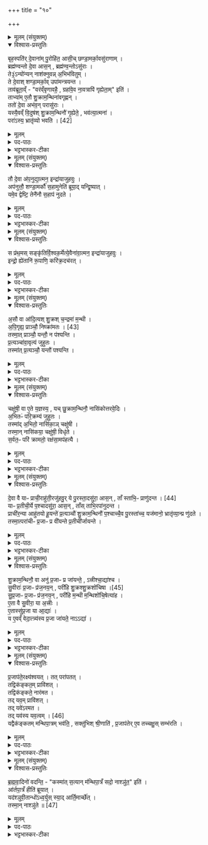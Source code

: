 +++
title = "१०"

+++


<details><summary>मूलम् (संयुक्तम्)</summary>

बृह॒स्पति॑र्दे॒वाना॑म्पु॒रोहि॑त॒ आसी॒च्छण्डा॒मर्का॒वसु॑राणा॒म्ब्रह्म॑ण्वन्तो दे॒वा आस॒न्ब्रह्म॑ण्व॒न्तोऽसु॑रा॒स्ते३॒॑ऽन्यो॑न्यन्नाश॑क्नुवन्न॒भिभ॑वितु॒न्ते दे॒वाश्शण्डा॒मर्का॒वुपा॑मन्त्रयन्त॒ ताव॑ब्रूता॒व्ँवर॑व्ँवृणावहै॒ ग्रहा॑वे॒व ना॒वत्रापि॑ गृह्येता॒मिति॒ ताभ्या॑मे॒तौ शु॒क्राम॒न्थिना॑वगृह्ण॒न्ततो॑ दे॒वा अभ॑व॒न्परासु॑रा॒ यस्यै॒वव्ँवि॒दुष॑श्शु॒क्राम॒न्थिनौ॑ गृ॒ह्येते॒ भव॑त्या॒त्मना॒ परा॑ [42]  
अ॒स्य॒ भ्रातृ॑व्यो भवति॒
</details>

<details open><summary>विश्वास-प्रस्तुतिः</summary>

बृह॒स्पति॑र् दे॒वाना॑म् पु॒रोहि॑त॒ आसी॒च् छण्डा॒मर्का॒वसु॑राणाम् ।  
ब्रह्म॑ण्वन्तो दे॒वा आस॒न् , ब्रह्म॑ण्व॒न्तोऽसु॑राः ।  
ते३॒॑ऽन्यो॑न्यन् नाश॑क्नुवन्न् अ॒भिभ॑वितुम् ।  
ते दे॒वाश् शण्डा॒मर्का॒व् उपा॑मन्त्रयन्त ।  
ताव॑ब्रूता॒व्ँ - "वर॑व्ँवृणावहै॒ , ग्रहा॑वे॒व ना॒वत्रापि॑ गृह्येता॒म्" इति॑ ।  
ताभ्या॑म् ए॒तौ शु॒क्राम॒न्थिना॑वगृह्णन् ।  
ततो॑ दे॒वा अभ॑व॒न् परासु॑राः ।  
यस्यै॒वव्ँ वि॒दुष॑श् शु॒क्राम॒न्थिनौ॑ गृ॒ह्येते॒ , भव॑त्या॒त्मना॑ ।  
परा॑ऽस्य॒ भ्रातृ॑व्यो भवति । [42]  
</details>

<details><summary>मूलम्</summary>

बृह॒स्पति॑र् दे॒वाना॑म् पु॒रोहि॑त॒ आसी॒च् छण्डा॒मर्का॒वसु॑राणाम् ।  
ब्रह्म॑ण्वन्तो दे॒वा आस॒न् , ब्रह्म॑ण्व॒न्तोऽसु॑राः ।  
ते३॒॑ऽन्यो॑न्यन् नाश॑क्नुवन्न् अ॒भिभ॑वितुम् ।  
ते दे॒वाश् शण्डा॒मर्का॒व् उपा॑मन्त्रयन्त ।  
ताव॑ब्रूता॒व्ँ - "वर॑व्ँवृणावहै॒ , ग्रहा॑वे॒व ना॒वत्रापि॑ गृह्येता॒म्" इति॑ ।  
ताभ्या॑म् ए॒तौ शु॒क्राम॒न्थिना॑वगृह्णन् ।  
ततो॑ दे॒वा अभ॑व॒न् परासु॑राः ।  
यस्यै॒वव्ँ वि॒दुष॑श् शु॒क्राम॒न्थिनौ॑ गृ॒ह्येते॒ , भव॑त्या॒त्मना॑ ।  
परा॑ऽस्य॒ भ्रातृ॑व्यो भवति । [42]  
</details>

<details><summary>पद-पाठः</summary>

बृह॒स्पतिः॑ । दे॒वाना॑म् । पु॒रोहि॑त॒ इति॑ पु॒रः-हि॒तः॒ । आसी॑त् ।  
शण्डा॒मर्का॒विति॒ शण्डा॑-मर्कौ॑ । असु॑राणाम् ।   
ब्रह्म॑ण्वन्त॒ इति॒ ब्रह्मण्ण्॑-व॒न्तः॒ । दे॒वाः । आस॑न् । ब्रह्म॑ण्वन्त॒ इति॒ ब्रह्मण्ण्॑-व॒न्तः॒ । असु॑राः ।
ते । अ॒न्यः । अ॒न्यम् । न । अ॒श॒क्नु॒व॒न् । अ॒भिभ॑वितु॒मित्य॒भि-भ॒वि॒तु॒म् ।   
ते । दे॒वाः । शण्डा॒मर्का॒विति॒ शण्डा॑-मर्कौ॑ । उपेति॑ । अ॒म॒न्त्र॒य॒न्त॒ ।   
तौ । अ॒ब्रू॒ता॒म् ।   
वर॑म् । वृ॒णा॒व॒है॒ । ग्रहौ॑ । ए॒व । नौ॒ । अत्र॑ । अपीति॑ । गृ॒ह्ये॒ता॒म् । इति॑ ।   
ताभ्या॑म् । ए॒तौ । शु॒क्राम॒न्थिना॒विति॑ शु॒क्रा-म॒न्थिनौ॑ । अ॒गृ॒ह्ण॒न् ।   
ततः॑ । दे॒वाः । अभ॑वन् । परेति॑ । असु॑राः ।   
यस्य॑ । ए॒वम् । वि॒दुषः॑ । शु॒क्राम॒न्थिना॒विति॑ शु॒क्रा-म॒न्थिनौ॑ । गृ॒ह्येते॒ इति॑ । भव॑ति । आ॒त्मना॑ ।   

परेति॑ । [42] अ॒स्य॒ । भ्रातृ॑व्यः । भ॒व॒ति॒ ।  
</details>

<details><summary>भट्टभास्कर-टीका</summary>

1बृहस्पतिरित्यादि ॥ पुरोहितमहिम्ना उभयेऽपि देवा असुराश्च ब्रह्मण्वन्तः ब्रह्मवर्चसवन्तः मन्त्रवन्तो वा अभवत् । ततोन्योन्यमभिभवितुं नाशक्नुवन् । उपामन्त्रणं रहस्युपच्छन्दनं उपजापः चित्तभेदनम् । तावित्यादि । गतम् । ताभ्यां शुक्रामन्थिनौ ग्रहौ अगृह्णन् । गतमन्यत् ॥
</details>

<details><summary>मूलम् (संयुक्तम्)</summary>

तौ दे॒वा अ॑प॒नुद्या॒त्मन॒ इन्द्रा॑याजुहवु॒रप॑नुत्तौ॒ शण्डा॒मर्कौ॑ स॒हामुनेति॑ ब्रूया॒द्यन्द्वि॒ष्याद्यमे॒व द्वेष्टि॒ तेनै॑नौ स॒हाप॑ नुदते॒
</details>

<details open><summary>विश्वास-प्रस्तुतिः</summary>

तौ दे॒वा अ॑प॒नुद्या॒त्मन॒ इन्द्रा॑याजुहवुः ।  
अप॑नुत्तौ॒ शण्डा॒मर्कौ॑ स॒हामुनेति॑ ब्रूया॒द् यन्द्वि॒ष्यात् ।  
यमे॒व द्वेष्टि॒ तेनै॑नौ स॒हाप॑ नुदते ।  
</details>

<details><summary>मूलम्</summary>

तौ दे॒वा अ॑प॒नुद्या॒त्मन॒ इन्द्रा॑याजुहवुः ।  
अप॑नुत्तौ॒ शण्डा॒मर्कौ॑ स॒हामुनेति॑ ब्रूया॒द् यन्द्वि॒ष्यात् ।  
यमे॒व द्वेष्टि॒ तेनै॑नौ स॒हाप॑ नुदते ।  
</details>

<details><summary>पद-पाठः</summary>

तौ । दे॒वाः । अ॒प॒नुद्येत्य॑प-नुद्य॑ । आ॒त्मने॑ । इन्द्रा॑य । अ॒जु॒ह॒वुः॒ ।
अप॑नुत्ता॒वित्यप॑-नु॒त्तौ॒ । शण्डा॒मर्का॒विति॒ शण्डा॑-मर्कौ॑ । स॒ह । अ॒मुना॑ । इति॑ । ब्रू॒या॒त् । यम् । द्वि॒ष्यात् ।   
यम् । ए॒व । द्वेष्टि॑ । तेन॑ । ए॒नौ॒ । स॒ह । अपेति॑ । नु॒द॒ते॒ ।   
</details>

<details><summary>भट्टभास्कर-टीका</summary>

2तौ देवा इत्यादि ॥ ग्रहग्रहणमात्रेण तौ तोषयित्वा असुरांश्च ताभ्यां जित्वा होमकाले तावपनुद्य त्यक्त्वा आत्मने सर्वात्मभूतायेन्द्राय तौ ग्रहौ देवा अजुहवुः । यं द्विष्यादित्यादि । यं द्विष्यात् तं द्वेष्यं 'अपनुत्तौ शण्डामर्कौ सहामुना' इत्यत्रामुनेतिपदस्थाने गृहीतनामानं निर्दिशेदित्यर्थः । एवं कृते किं कृतं भवतीत्याह - यमेवेत्यादि । तेन द्वेष्येण सहैव एनौ शण्डामर्कौ अपनुदते ॥
</details>

<details><summary>मूलम् (संयुक्तम्)</summary>

स प्र॑थ॒मस्सङ्कृ॑तिर्वि॒श्वक॒र्मेत्ये॒वैना॑वा॒त्मन॒ इन्द्रा॑याजुहवु॒रिन्द्रो॒ ह्ये॑तानि॑ रू॒पाणि॒ करि॑क्र॒दच॑रद्
</details>

<details open><summary>विश्वास-प्रस्तुतिः</summary>

स प्र॑थ॒मस् सङ्कृ॑तिर्वि॒श्वक॒र्मेत्ये॒वैना॑वा॒त्मन॒ इन्द्रा॑याजुहवुः ।  
इन्द्रो॒ ह्ये॑तानि॑ रू॒पाणि॒ करि॑क्र॒दच॑रत् ।  
</details>

<details><summary>मूलम्</summary>

स प्र॑थ॒मस् सङ्कृ॑तिर्वि॒श्वक॒र्मेत्ये॒वैना॑वा॒त्मन॒ इन्द्रा॑याजुहवुः ।  
इन्द्रो॒ ह्ये॑तानि॑ रू॒पाणि॒ करि॑क्र॒दच॑रत् ।  
</details>

<details><summary>पद-पाठः</summary>

सः । प्र॒थ॒मः । सङ्कृ॑ति॒रिति॒ सम्-कृ॒तिः॒ । वि॒श्वक॒र्मेति॑ वि॒श्व-क॒र्मा॒ । इति॑ । ए॒व । ए॒नौ॒ । आ॒त्मने॑ । इन्द्रा॑य । अ॒जु॒ह॒वुः॒ ।   
इन्द्रः॑ । हि । ए॒तानि॑ । रू॒पाणि॑ । करि॑क्रत् । अच॑रत् ।   
</details>

<details><summary>भट्टभास्कर-टीका</summary>

3स प्रथम इत्यादि ॥ अनेन मन्त्रेण हूयमानत्वादेवैतौ ग्रहौ इन्द्रायात्मने भवितुमर्हतः । तत एव देवा अपीन्द्रायैवैतावजुहवुः । कोस्य मन्त्रस्य विशेष इति चेत् एतन्मन्त्रप्रतिपाद्यानि विश्वकर्मत्वादीनि रूपाणि करिक्रत् अत्यर्थं कुर्वन् इन्द्रो ह्यचरत् अवातिष्ठत् । 'दाधर्ति' इत्यादौ निपात्यते ॥
</details>

<details><summary>मूलम् (संयुक्तम्)</summary>

अ॒सौ वा आ॑दि॒त्यश्शु॒क्रश्च॒न्द्रमा॑ म॒न्थ्य॑पि॒गृह्य॒ प्राञ्चौ॒ निः [43]  
क्रा॒म॒त॒स्तस्मा॒त्प्राञ्चौ॒ यन्तौ॒ न प॑श्यन्ति प्र॒त्यञ्चा॑वा॒वृत्य॑ जुहुत॒स्तस्मा॑त्प्र॒त्यञ्चौ॒ यन्तौ॑ पश्यन्ति॒
</details>

<details open><summary>विश्वास-प्रस्तुतिः</summary>

अ॒सौ वा आ॑दि॒त्यश् शु॒क्रश् च॒न्द्रमा॑ म॒न्थी ।  
अ॒पि॒गृह्य॒ प्राञ्चौ॒ निष्क्रा॑मतः । [43]  
तस्मा॒त् प्राञ्चौ॒ यन्तौ॒ न प॑श्यन्ति ।  
प्र॒त्यञ्चा॑वा॒वृत्य॑ जुहुतः ।  
तस्मा॑त् प्र॒त्यञ्चौ॒ यन्तौ॑ पश्यन्ति ।   
</details>

<details><summary>मूलम्</summary>

अ॒सौ वा आ॑दि॒त्यश् शु॒क्रश् च॒न्द्रमा॑ म॒न्थी ।  
अ॒पि॒गृह्य॒ प्राञ्चौ॒ निष्क्रा॑मतः । [43]  
तस्मा॒त् प्राञ्चौ॒ यन्तौ॒ न प॑श्यन्ति ।  
प्र॒त्यञ्चा॑वा॒वृत्य॑ जुहुतः ।  
तस्मा॑त् प्र॒त्यञ्चौ॒ यन्तौ॑ पश्यन्ति ।   
</details>


<details><summary>पद-पाठः</summary>

अ॒सौ । वै । आ॒दि॒त्यः । शु॒क्रः । च॒न्द्रमाः॑ । म॒न्थी ।   
अ॒पि॒गृह्येत्य॑पि-गृह्य॑ । प्राञ्चौ॑ । निरिति॑ । [43]  क्रा॒म॒तः॒ ।   
तस्मा॑त् । प्राञ्चौ॑ । यन्तौ॑ । न । प॒श्य॒न्ति॒ ।
प्र॒त्यञ्चौ॑ । आ॒वृत्येत्या॑-वृत्य॑ । जु॒हु॒तः॒ ।   
तस्मा॑त् । प्र॒त्यञ्चौ॑ । यन्तौ॑ । प॒श्य॒न्ति॒ ।   
</details>

<details><summary>भट्टभास्कर-टीका</summary>

4असौ वा इत्यादि ॥ अपिगृह्यापिधाय ग्रहौ प्राञ्चौ अध्वर्यु निष्क्रामतः । तस्मात्प्राश्चौ यन्तौ प्राङ्मुखौ गच्छन्तौ अस्तं गत्वा उत्तरगोळवर्तिनौ यावदुदयं प्राचीनगमनौ सूर्याचन्द्रमसौ केचिदपि न पश्यन्ति । अथ प्रत्यञ्चौ प्रत्यङ्मुखावावृत्य व्यावृत्तौ भूत्वा जुहुतः होमेन ग्रहौ दर्शयतः । तस्मात्प्रत्यञ्चौ प्रतीचीं यन्तौ उदेत्य दक्षिणगोळवर्तिनौ यावदस्तमयं प्रतीचीनगमनौ तौ पश्यन्ति ॥
</details>

<details><summary>मूलम् (संयुक्तम्)</summary>

चक्षु॑षी॒ वा ए॒ते य॒ज्ञस्य॒ यच्छु॒क्राम॒न्थिनौ॒ नासि॑कोत्तरवे॒दिर॒भितᳶ॑ परि॒क्रम्य॑ जुहुत॒स्तस्मा॑द॒भितो॒ नासि॑का॒ञ्चक्षु॑षी॒ तस्मा॒न्नासि॑कया॒ चक्षु॑षी॒ विधृ॑ते स॒र्वत॒ᳶ परि॑ क्रामतो॒ रक्ष॑सा॒मप॑हत्यै
</details>

<details open><summary>विश्वास-प्रस्तुतिः</summary>

चक्षु॑षी॒ वा ए॒ते य॒ज्ञस्य॒ , यच् छु॒क्राम॒न्थिनौ॒ नासि॑कोत्तरवे॒दिः ।  
अ॒भितᳶ॑ परि॒क्रम्य॑ जुहुतः ।  
तस्मा॑द् अ॒भितो॒ नासि॑का॒ञ् चक्षु॑षी ।  
तस्मा॒न् नासि॑कया॒ चक्षु॑षी॒ विधृ॑ते ।  
स॒र्वत॒ᳶ परि॑ क्रामतो॒ रक्ष॑सा॒मप॑हत्यै ।  
</details>

<details><summary>मूलम्</summary>

चक्षु॑षी॒ वा ए॒ते य॒ज्ञस्य॒ , यच् छु॒क्राम॒न्थिनौ॒ नासि॑कोत्तरवे॒दिः ।  
अ॒भितᳶ॑ परि॒क्रम्य॑ जुहुतः ।  
तस्मा॑द् अ॒भितो॒ नासि॑का॒ञ् चक्षु॑षी ।  
तस्मा॒न् नासि॑कया॒ चक्षु॑षी॒ विधृ॑ते ।  
स॒र्वत॒ᳶ परि॑ क्रामतो॒ रक्ष॑सा॒मप॑हत्यै ।  
</details>

<details><summary>पद-पाठः</summary>

चक्षु॑षी॒ इति॑ । वै । ए॒ते इति॑ । य॒ज्ञस्य॑ । यत् । शु॒क्राम॒न्थिना॒विति॑ शु॒क्रा-म॒न्थिनौ॑ । नासि॑का । उ॒त्त॒र॒वे॒दिरित्यु॑त्तर-वे॒दिः ।   
अ॒भितः॑ । प॒रि॒क्रम्येति॑ परि-क्रम्य॑ । जु॒हु॒तः॒ ।   
तस्मा॑त् । अ॒भितः॑ । नासि॑काम् । चक्षु॑षी॒ इति॑ ।   
तस्मा॑त् । नासि॑कया । चक्षु॑षी॒ इति॑ । विधृ॑ते॒ इति॒ वि-धृ॒ते॒ ।   
स॒र्वतः॑ । परीति॑ । क्रा॒म॒तः॒ । रक्ष॑साम् । अप॑हत्या॒ इत्यप॑-ह॒त्यै॒ ।  
</details>

<details><summary>भट्टभास्कर-टीका</summary>

5चक्षुषी वा इत्यादि ॥ अभितः उभयतः परिक्रम्य परितो गत्वा जुहुतः । तस्मात् नासिकामभितश्चक्षुषी उभयतः स्थिते । 'अभितः परितः' इति द्वितीया । तस्मादेव हेतोर्नासिकया उत्तरवेदिस्थानीयया चक्षुषी शुक्रामन्थिस्थानीये विधृते । अथ सर्वतः परिक्रमणं रक्षसामपहत्यै भवति ॥
</details>

<details><summary>मूलम् (संयुक्तम्)</summary>

दे॒वा वै याᳶ प्राची॒राहु॑ती॒रजु॑हवु॒र्ये पु॒रस्ता॒दसु॑रा॒ आस॒न्ताँ स्ताभि॒ᳶ प्र [44]  
अ॒नु॒द॒न्त॒ याᳶ प्र॒तीची॒र्ये प॒श्चादसु॑रा॒ आस॒न्ताँस्ताभि॒रपा॑नुदन्त॒ प्राची॑र॒न्या आहु॑तयो हू॒यन्ते॑ प्र॒त्यञ्चौ॑  शु॒क्राम॒न्थिनौ॑ प॒श्चाच्चै॒व पु॒रस्ता॑च्च॒ यज॑मानो॒ भ्रातृ॑व्या॒न्प्र णु॑दते ।  
तस्मा॒त्परा॑चीᳶ प्र॒जाᳶ प्र वी॑यन्ते प्र॒तीची॑र्जायन्ते ।  
</details>

<details open><summary>विश्वास-प्रस्तुतिः</summary>

दे॒वा वै याᳶ प्राची॒राहु॑ती॒रजु॑हवु॒र् ये पु॒रस्ता॒दसु॑रा॒ आस॒न् , ताँ स्ताभि॒ᳶ प्राणु॑दन्त । [44]  
याᳶ प्र॒तीची॒र्ये प॒श्चादसु॑रा॒ आस॒न् , ताँस् ताभि॒रपा॑नुदन्त ।  
प्राची॑र॒न्या आहु॑तयो हू॒यन्ते॑ प्र॒त्यञ्चौ॑ शु॒क्राम॒न्थिनौ॑ प॒श्चाच्चै॒व पु॒रस्ता॑च्च॒ यज॑मानो॒ भ्रातृ॑व्या॒न्प्र णु॑दते ।  
तस्मा॒त्परा॑चीᳶ प्र॒जाᳶ प्र वी॑यन्ते प्र॒तीची॑र्जायन्ते ।  

</details>

<details><summary>मूलम्</summary>

दे॒वा वै याᳶ प्राची॒राहु॑ती॒रजु॑हवु॒र् ये पु॒रस्ता॒दसु॑रा॒ आस॒न् , ताँ स्ताभि॒ᳶ प्राणु॑दन्त । [44]  
याᳶ प्र॒तीची॒र्ये प॒श्चादसु॑रा॒ आस॒न् , ताँस् ताभि॒रपा॑नुदन्त ।  
प्राची॑र॒न्या आहु॑तयो हू॒यन्ते॑ प्र॒त्यञ्चौ॑ शु॒क्राम॒न्थिनौ॑ 

प॒श्चाच्चै॒व पु॒रस्ता॑च्च॒ यज॑मानो॒ भ्रातृ॑व्या॒न्प्र णु॑दते ।  

तस्मा॒त्परा॑चीᳶ प्र॒जाᳶ प्र वी॑यन्ते प्र॒तीची॑र्जायन्ते ।   
</details>


<details><summary>पद-पाठः</summary>

 
दे॒वाः । वै । याः । प्राचीः॑ । आहु॑ती॒रित्या-हु॒तीः॒ । अजु॑हवुः । ये । पु॒रस्ता॑त् । असु॑राः । आस॑न् । 
तान् । ताभिः॑ । प्रेति॑ । [44]  अ॒नु॒द॒न्त॒ ।   
याः । प्र॒तीचीः॑ । ये । प॒श्चात् । असु॑राः । आस॑न् । तान् । ताभिः॑ । अपेति॑ । अ॒नु॒द॒न्त॒ ।
प्राचीः॑ । अ॒न्याः । आहु॑तय॒ इत्या-हु॒त॒यः॒ । हू॒यन्ते॑ । प्र॒त्यञ्चौ॑ । शु॒क्राम॒न्थिना॒विति॑ शु॒क्रा-म॒न्थिनौ॑ ।   

प॒श्चात् । च॒ । ए॒व । पु॒रस्ता॑त् । च॒ । यज॑मानः । भ्रातृ॑व्यान् । प्रेति॑ । नु॒द॒ते॒ ।   
तस्मा॑त् । परा॑चीः । प्र॒जा इति॑ प्र-जाः । प्रेति॑ । वी॒य॒न्ते॒ । प्र॒तीचीः॑ । जा॒य॒न्ते॒ ।   
</details>


<details><summary>भट्टभास्कर-टीका</summary>

6देवा वा इत्यादि ॥ प्राच्यः प्राङ्मुखेन होतव्याः । अग्रतो नोदः प्रणोदः । प्रत्यङ्मुखेन होतव्याः प्रतीच्यः । पृष्ठतो नोदोपनोदः । अन्यौ शुक्रामन्थिनौ प्रत्यञ्चौ हूयेते । तस्मादुभयदिगन्वयात् उभयत्र स्थितः भ्रातृव्यापनोदः । तस्मादित्यादि । सेक्तुः प्राङ्मुखो रेतस्सेकः ततः प्रतीचीनं निर्गच्छति ॥
</details>

<details><summary>मूलम् (संयुक्तम्)</summary>

शु॒क्राम॒न्थिनौ॒ वा अनु॑ प्र॒जाᳶ प्र जा॑यन्ते॒ऽत्त्रीश्चा॒द्या॑श्च सु॒वीराः॑ प्र॒जाᳶ प्र॑ज॒नय॒न्परी॑हि शु॒क्रश्शु॒क्रशो॑चिषा [45]  
सु॒प्र॒जाᳶ प्र॒जाᳶ प्र॑ज॒नय॒न्परी॑हि म॒न्थी म॒न्थिशो॑चि॒षेत्या॑है॒ता वै सु॒वीरा॒ या अ॒त्त्रीरे॒तास्सु॑प्र॒जा या आ॒द्या॑ य ए॒वव्ँ वेदा॒त्त्र्य॑स्य प्र॒जा जा॑यते॒ नाद्या॑
</details>

<details open><summary>विश्वास-प्रस्तुतिः</summary>


शु॒क्राम॒न्थिनौ॒ वा अनु॑ प्र॒जाᳶ प्र जा॑यन्ते॒ , ऽत्त्रीश्चा॒द्या॑श्च ।  
सु॒वीराः॑ प्र॒जाᳶ प्र॑ज॒नय॒न् , परी॑हि शु॒क्रश्शु॒क्रशो॑चिषा ।[45]  
सु॒प्र॒जाᳶ प्र॒जाᳶ प्र॑ज॒नय॒न् , परी॑हि म॒न्थी म॒न्थिशो॑चि॒षेत्या॑ह ।  
ए॒ता वै सु॒वीरा॒ या अ॒त्त्रीः ।  
ए॒तास्सु॑प्र॒जा या आ॒द्याः॑ ।  
य ए॒वव्ँ वेदा॒त्त्र्य॑स्य प्र॒जा जा॑यते॒ नाऽऽद्या॑ ।  
</details>

<details><summary>मूलम्</summary>


शु॒क्राम॒न्थिनौ॒ वा अनु॑ प्र॒जाᳶ प्र जा॑यन्ते॒ , ऽत्त्रीश्चा॒द्या॑श्च ।  
सु॒वीराः॑ प्र॒जाᳶ प्र॑ज॒नय॒न् , परी॑हि शु॒क्रश्शु॒क्रशो॑चिषा ।[45]  
सु॒प्र॒जाᳶ प्र॒जाᳶ प्र॑ज॒नय॒न् , परी॑हि म॒न्थी म॒न्थिशो॑चि॒षेत्या॑ह ।  
ए॒ता वै सु॒वीरा॒ या अ॒त्त्रीः ।  
ए॒तास्सु॑प्र॒जा या आ॒द्याः॑ ।  
य ए॒वव्ँ वेदा॒त्त्र्य॑स्य प्र॒जा जा॑यते॒ नाऽऽद्या॑ ।  
</details>


<details><summary>पद-पाठः</summary>


शु॒क्राम॒न्थिना॒विति॑ शु॒क्रा-म॒न्थिनौ॑ । वै । अन्विति॑ । प्र॒जा इति॑ प्र-जाः । प्रेति॑ । जा॒य॒न्ते॒ । अ॒त्त्रीः । च॒ । आ॒द्याः॑ । च॒ ।   

सु॒वीरा॒ इति॑ सु-वीराः॑ । प्र॒जा इति॑ प्र-जाः । प्र॒ज॒नय॒न्निति॑ प्र-ज॒नय॑न् । परीति॑ । इ॒हि॒ । शु॒क्रः । शु॒क्रशो॑चि॒षेति॑ शु॒क्र-शो॒चि॒षा॒ । [45]  

सु॒प्र॒जा इति॑ सु-प्र॒जाः । प्र॒जा इति॑ प्र-जाः । प्र॒ज॒नय॒न्निति॑ प्र-ज॒नय॑न् । परीति॑ । इ॒हि॒ । म॒न्थी । म॒न्थिशो॑चि॒षेति॑ म॒न्थि-शो॒चि॒षा॒ । इति॑ । आ॒ह॒ ।   

ए॒ताः । वै । सु॒वीरा॒ इति॑ सु-वीराः॑ । याः । अ॒त्त्रीः ।
ए॒ताः । सु॒प्र॒जा इति॑ सु-प्र॒जाः । याः । आ॒द्याः॑ ।  

यः । ए॒वम् । वेद॑ । अ॒त्त्री । अ॒स्य॒ । प्र॒जेति॑ प्र-जा । जा॒य॒ते॒ । न । आ॒द्या॑ ।   
</details>

<details><summary>भट्टभास्कर-टीका</summary>

7शुक्रामन्थिनौ वा इत्यादि ॥ वृष्ट्युत्पादनादिक्रमेण सर्वाः प्रजाः शुक्रामन्थिप्रचरणहेतुका जायन्ते । 'अनुर्लक्षणे' इत्यनोः कर्मप्रवचनीयत्वम् । अत्त्रीः अत्त्र्यः भक्षयित्र्यः प्राणिनः । 'वा छन्दसि' इति पूर्णसवर्णदीर्घत्वम् । आद्याः भक्ष्याः । दक्षिणेनोत्तरवेदिमध्वर्युः प्रतिपद्यते - सुवीरा इति । तत्र सुवीरा इत्यत्रोच्यन्ते । शोभनाः पुत्राः विक्रान्ता येषामिति कृत्वा । 'वीरवीर्यौ च' इत्युत्तरपदान्तोदात्तत्वम् । अथोत्तरेणोत्तरवेदिं प्रतिप्रस्थाता प्रतिपद्यते, न तु निकृष्टां तामसीं योनिं व्रीह्मादिकाम् ॥
</details>

<details><summary>मूलम् (संयुक्तम्)</summary>

प्र॒जाप॑ते॒रक्ष्य॑श्वय॒त्तत्परा॑पत॒त्तद्विक॑ङ्कत॒म्प्रावि॑श॒त्तद्विक॑ङ्कते॒ नार॑मत॒ तद्यव॒म्प्रावि॑श॒त्तद्यवे॑ऽरमत॒ तद्यव॑स्य [46]  
य॒व॒त्वय्ँयद्वैक॑ङ्कतम्मन्थिपा॒त्रम्भव॑ति॒ सक्तु॑भिश्श्री॒णाति॑ प्र॒जाप॑तेरे॒व तच्चक्षु॒स्सम्भ॑रति
</details>

<details open><summary>विश्वास-प्रस्तुतिः</summary>

प्र॒जाप॑ते॒रक्ष्य॑श्वयत् ।
तत् परा॑पतत् ।  
तद्विक॑ङ्कत॒म् प्रावि॑शत् ।  
तद्विक॑ङ्कते॒ नार॑मत ।  
तद् यव॒म् प्रावि॑शत् ।  
तद् यवे॑ऽरमत ।  
तद् यव॑स्य यव॒त्वम् । [46]  
यद्वैक॑ङ्कतम् मन्थिपा॒त्रम् भव॑ति॒ , सक्तु॑भिश् श्री॒णाति॑ , प्र॒जाप॑तेर् ए॒व तच्चक्षु॒स् सम्भ॑रति ।  
</details>

<details><summary>मूलम्</summary>

प्र॒जाप॑ते॒रक्ष्य॑श्वयत् ।
तत् परा॑पतत् ।  
तद्विक॑ङ्कत॒म् प्रावि॑शत् ।  
तद्विक॑ङ्कते॒ नार॑मत ।  
तद् यव॒म् प्रावि॑शत् ।  
तद् यवे॑ऽरमत ।  
तद् यव॑स्य यव॒त्वम् । [46]  
यद्वैक॑ङ्कतम् मन्थिपा॒त्रम् भव॑ति॒ , सक्तु॑भिश् श्री॒णाति॑ , प्र॒जाप॑तेर् ए॒व तच्चक्षु॒स् सम्भ॑रति ।  
</details>

<details><summary>पद-पाठः</summary>

प्र॒जाप॑ते॒रिति॑ प्र॒जा-प॒तेः॒ । अक्षि॑ । अ॒श्व॒य॒त् ।   
तत् । परेति॑ । अ॒प॒त॒त् ।   

तत् । विक॑ङ्कत॒मिति॒ वि-क॒ङ्क॒त॒म् । प्रेति॑ । अ॒वि॒श॒त् ।   

तत् । विक॑ङ्कत॒ इति॒ वि-क॒ङ्क॒ते॒ । न । अ॒र॒म॒त॒ ।  

तत् । यव॑म् । प्रेति॑ । अ॒वि॒श॒त् ।   

तत् । यवे॑ । अ॒र॒म॒त॒ । 

तत् । यव॑स्य । [46]  य॒व॒त्वमिति॑ यव-त्वम् ।  

यत् । वैक॑ङ्कतम् । म॒न्थि॒पा॒त्रमिति॑ मन्थि-पा॒त्रम् । भव॑ति । 

सक्तु॑भि॒रिति॒ सक्तु॑-भिः॒ । श्री॒णाति॑ ।

प्र॒जाप॑ते॒रिति॑ प्र॒जा-प॒तेः॒ । ए॒व । तत् । चक्षुः॑ । समिति॑ । भ॒र॒ति॒ ।

</details>

<details><summary>भट्टभास्कर-टीका</summary>

8प्रजापतेरित्यादि ॥ अश्वयत् उच्छूनमभवत् । परापतत् भ्रष्टमभवत् । तत् विकङ्कतं प्रविश्य तत्र रतिमलब्ध्वा यवं प्रविश्य रतिं लभेत । तस्मादेतन्मिश्रितत्वात् यवत्वम् । यदित्यादि । विकङ्कतशब्दात् 'पलाशादिभ्यो वा' इत्यञ् । यवप्रभवा लाजास्सक्तवः । श्रयणं मिश्रणम् । गतमन्यत् ॥
</details>

<details><summary>मूलम् (संयुक्तम्)</summary>

ब्रह्मवा॒दिनो॑ वदन्ति॒ कस्मा॑त्स॒त्यान्म॑न्थिपा॒त्रँ सदो॒ नाश्ञु॑त॒ इत्या॑र्तपा॒त्रँ हीति॑ ब्रूया॒द्यद॑श्ञुवी॒तान्धो॑ऽध्व॒र्युस्स्या॒दार्ति॒मार्च्छे॒त्तस्मा॒न्नाश्ञु॑ते ॥ [47]  
</details>

<details open><summary>विश्वास-प्रस्तुतिः</summary>

ब्र॒ह्म॒वा॒दिनो॑ वदन्ति॒ -
"कस्मा॑त् स॒त्यान् म॑न्थिपा॒त्रँ सदो॒ नाश्ञु॑त॒" इति॑ ।   
आ॑र्तपा॒त्रँ हीति॑ ब्रूयात् ।  
यद॑श्ञुवी॒तान्धो॑ऽध्व॒र्युस् स्या॒द् आर्ति॒मार्च्छे॑त् ।  
तस्मा॒न् नाश्ञु॑ते ॥ [47]  
</details>

<details><summary>मूलम्</summary>

ब्र॒ह्म॒वा॒दिनो॑ वदन्ति॒ -
"कस्मा॑त् स॒त्यान् म॑न्थिपा॒त्रँ सदो॒ नाश्ञु॑त॒" इति॑ ।   
आ॑र्तपा॒त्रँ हीति॑ ब्रूयात् ।  
यद॑श्ञुवी॒तान्धो॑ऽध्व॒र्युस् स्या॒द् आर्ति॒मार्च्छे॑त् ।  
तस्मा॒न् नाश्ञु॑ते ॥ [47]  
</details>

<details><summary>पद-पाठः</summary>


ब्र॒ह्म॒वा॒दिन॒ इति॑ ब्रह्म-वा॒दिनः॑ । व॒द॒न्ति॒ ।   
कस्मा॑त् । स॒त्यात् । म॒न्थि॒पा॒त्रमिति॑ मन्थि-पा॒त्रम् । सदः॑ । न । अ॒श्ञु॒ते॒ । इति॑ ।   
आ॒र्त॒पा॒त्रमित्या॑र्त-पा॒त्रम् । हि । इति॑ । ब्रू॒या॒त् ।   
यत् । अ॒श्ञु॒वी॒त । अ॒न्धः । अ॒ध्व॒र्युः । स्या॒त् । आर्ति॑म् । एति॑ । ऋ॒च्छे॒त् ।   
तस्मा॑त् । न । अ॒श्ञु॒ते॒ ॥ [47]  
</details>

<details><summary>भट्टभास्कर-टीका</summary>

9ब्रह्मवादिन इत्यादि ॥ कस्मात्कारणाद्भक्षणार्थं सदो नाश्नुते न प्राप्नोति सदसि न नीयते मन्थिपात्रमिति ब्रह्मवादिन आहुः पृच्छन्ति अथार्तपात्रं हि मन्थिपात्रं आर्तचक्षुस्संबन्धात् तस्मात्सदो नाश्नुत इति तेभ्य उत्तरं ब्रूयात् - यदित्यादि । गतम् । सतिशिष्टो विकरणस्वरः लसार्वधातुकस्वरं न बाधते इति लिङ एवोदात्तत्वम् ॥

इति षष्ठे चतुर्थे दशमोनुवाकः ॥  
</details>
